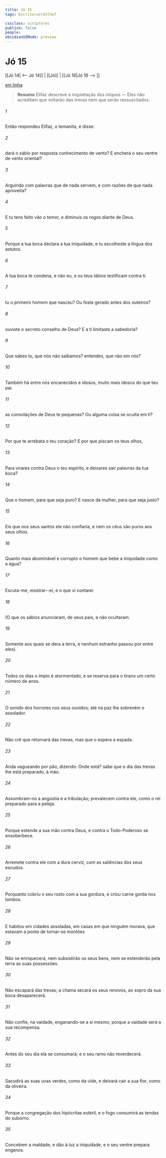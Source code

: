 ```yaml
---
title: Jó 15
tags: Escrituras\VelhoT

cssclass: scriptures
publish: false
people:
obsidianUIMode: preview
---
```


# Jó 15
[[Jó 14| <-- Jó 14]] | [[Jó]] | [[Jó 16|Jó 16 --> ]]

[em linha](https://churchofjesuschrist.org/study/scriptures/ot/job/15?lang=por)

> __Resumo__
Elifaz descreve a inquietação dos iníquos — Eles não acreditam que voltarão das trevas nem que serão ressuscitados.

###### 1 
Então respondeu Elifaz, o temanita, e disse:

###### 2 
 dará o sábio por resposta conhecimento de vento? E encherá o seu ventre de vento oriental?

###### 3 
Arguindo com palavras que de nada servem, e com razões de que nada aproveita?

###### 4 
E tu tens feito vão o temor, e diminuis os rogos diante de Deus.

###### 5 
Porque a tua boca declara a tua iniquidade, e tu escolheste a língua dos astutos.

###### 6 
A tua boca te condena, e não eu, e os teus lábios testificam contra ti.

###### 7 
 tu  o primeiro homem que nasceu? Ou foste gerado antes dos outeiros?

###### 8 
 ouviste o secreto conselho de Deus? E a ti  limitaste a sabedoria?

###### 9 
Que sabes tu, que nós não saibamos?  entendes, que não  em nós?

###### 10 
Também há entre nós encanecidos e idosos, muito mais idosos do que teu pai.

###### 11 
 as consolações de Deus te  pequenas? Ou alguma coisa se oculta em ti?

###### 12 
Por que te arrebata o teu coração? E por que piscam os teus olhos,

###### 13 
Para virares contra Deus o teu espírito, e deixares sair  palavras da tua boca?

###### 14 
Que  o homem, para que seja puro? E  nasce da mulher, para que seja justo?

###### 15 
Eis que nos seus santos ele não confiaria, e nem os céus são puros aos seus olhos.

###### 16 
Quanto mais abominável e corrupto  o homem que bebe a iniquidade como a água?

###### 17 
Escuta-me, mostrar--ei, e o que vi  contarei

###### 18 
(O que os sábios anunciaram,  de seus pais, e não  ocultaram.

###### 19 
Somente aos quais se dera a terra, e nenhum estranho passou por entre eles).

###### 20 
Todos os dias o ímpio é atormentado, e se reserva para o tirano um certo número de anos.

###### 21 
O sonido dos horrores  nos seus ouvidos; até na paz lhe sobrevém o assolador.

###### 22 
Não crê que retornará das trevas, mas que o espera a espada.

###### 23 
Anda vagueando por pão, dizendo: Onde está?  sabe que  o dia das trevas lhe está preparado, à mão.

###### 24 
Assombram-no a angústia e a tribulação; prevalecem contra ele, como o rei preparado para a peleja.

###### 25 
Porque estende a sua mão contra Deus, e contra o Todo-Poderoso se ensoberbece.

###### 26 
Arremete contra ele com a dura cerviz, com as saliências dos seus escudos.

###### 27 
Porquanto cobriu o seu rosto com a sua gordura, e criou carne gorda nos lombos.

###### 28 
E habitou em cidades assoladas, em casas em que ninguém morava, que estavam a ponto de tornar-se montões 

###### 29 
Não se enriquecerá, nem subsistirão os seus bens, nem se estenderão pela terra as suas possessões.

###### 30 
Não escapará das trevas; a chama  secará os seus renovos,  ao sopro da sua boca desaparecerá.

###### 31 
Não confie,  na vaidade, enganando-se a si mesmo, porque a vaidade será a sua recompensa.

###### 32 
Antes do seu dia ela se consumará; e o seu ramo não reverdecerá.

###### 33 
Sacudirá as suas uvas verdes, como  da vide, e deixará cair a sua flor, como  da oliveira.

###### 34 
Porque a congregação dos hipócritas  estéril, e o fogo consumirá as tendas do suborno.

###### 35 
Concebem a maldade, e dão à luz a iniquidade, e o seu ventre prepara enganos.

